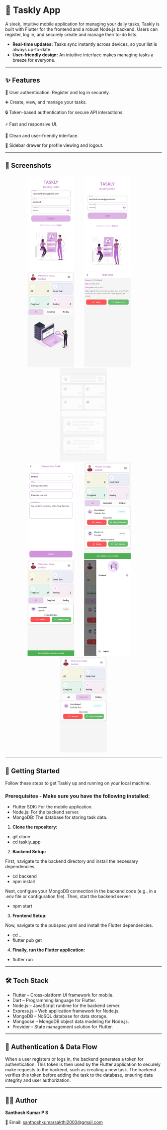 # 📝 Taskly App

A sleek, intuitive mobile application for managing your daily tasks, Taskly is built with Flutter for the frontend and a robust Node.js backend. Users can register, log in, and securely create and manage their to-do lists.
* **Real-time updates:** Tasks sync instantly across devices, so your list is always up-to-date.
* **User-friendly design:** An intuitive interface makes managing tasks a breeze for everyone.
---

## ✨ Features
🔑 User authentication: Register and log in securely.

➕ Create, view, and manage your tasks.

🔒 Token-based authentication for secure API interactions.

⚡ Fast and responsive UI.

🎨 Clean and user-friendly interface.

👤 Sidebar drawer for profile viewing and logout.

---

## 📸 Screenshots

<div align="center">
  <img src="screenshots/RegisterPage.jpg" alt="Register Page" width="150"/>&emsp;&emsp; 
  <img src="screenshots/Login.jpg" alt="Login Page" width="150"/>&emsp;&emsp;
  <img src="screenshots/Dashboard.jpg" alt="Dashboard" width="150"/>&emsp;&emsp;
  <img src="screenshots/TodoPage.jpg" alt="TodoPage" width="150"/>&emsp;&emsp; 
  <img src="screenshots/Loading.jpg" alt="Loading Page" width="150"/>

</div>


<div align="center">
  <img src="screenshots/Create.jpg" alt="Create" width="150"/>&emsp;&emsp; 
  <img src="screenshots/Dashboard2.jpg" alt="Dashboard" width="150"/>&emsp;&emsp;
  <img src="screenshots/TaskCreated.jpg" alt="Task Created" width="150"/>&emsp;&emsp;
  <img src="screenshots/Sidebar.jpg" alt="Sidebar" width="150"/>&emsp;&emsp;
  <img src="screenshots/Completed.jpg" alt="Completed Page" width="150"/>
</div>

<div align="center">
</div>

---
## 🚀 Getting Started
Follow these steps to get Taskly up and running on your local machine.


### Prerequisites - Make sure you have the following installed:
* Flutter SDK: For the mobile application.
* Node.js: For the backend server.
* MongoDB: The database for storing task data.

1. **Clone the repository:**

* git clone
* cd taskly_app

2. **Backend Setup:**

First, navigate to the backend directory and install the necessary dependencies.

* cd backend
* npm install

Next, configure your MongoDB connection in the backend code (e.g., in a .env file or configuration file). Then, start the backend server:

* npm start

3. **Frontend Setup:**

Now, navigate to the pubspec.yaml and install the Flutter dependencies.

* cd ..
* flutter pub get
4. **Finally, run the Flutter application:**

* flutter run

---

## 🛠️ Tech Stack
* Flutter – Cross-platform UI framework for mobile.
* Dart – Programming language for Flutter.
* Node.js – JavaScript runtime for the backend server.
* Express.js – Web application framework for Node.js.
* MongoDB – NoSQL database for data storage.
* Mongoose – MongoDB object data modeling for Node.js.
* Provider – State management solution for Flutter.

---

## 🔐 Authentication & Data Flow
When a user registers or logs in, the backend generates a token for authentication. This token is then used by the Flutter application to securely make requests to the backend, such as creating a new task. The backend verifies this token before adding the task to the database, ensuring data integrity and user authorization.

---

## 🙋‍♂️ Author
**Santhosh Kumar P S**

📧 Email: santhoshkumarsakthi2003@gmail.com
